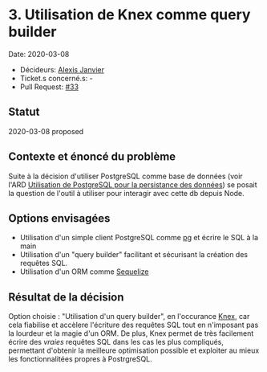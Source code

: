 # 3. Utilisation de Knex comme query builder

Date: 2020-03-08

-   Décideurs: [Alexis Janvier](https://github.com/alexisjanvier)
-   Ticket.s concerné.s: -
-   Pull Request: [#33](https://github.com/CaenCamp/jobs-caen-camp/pull/33)

## Statut

2020-03-08 proposed

## Contexte et énoncé du problème

Suite à la décision d'utiliser PostgreSQL comme base de données (voir l'ARD [Utilisation de PostgreSQL pour la persistance des données](ccc-jb-002-utilisation-de-postgresql-pour-la-persistance-des-donnees.md)) se posait la question de l'outil à utiliser pour interagir avec cette db depuis Node.

## Options envisagées

-   Utilisation d'un simple client PostgreSQL comme [pg](https://www.npmjs.com/package/pg) et écrire le SQL à la main
-   Utilisation d'un "query builder" facilitant et sécurisant la création des requêtes SQL.
-   Utilisation d'un ORM comme [Sequelize](https://sequelize.org/)

## Résultat de la décision

Option choisie : "Utilisation d'un query builder", en l'occurance [Knex](https://knexjs.org), car cela fiabilise et accèlere l'écriture des requêtes SQL tout en n'imposant pas la lourdeur et la magie d'un ORM. De plus, Knex permet de très facilement écrire des _vraies_ requêtes SQL dans les cas les plus compliqués, permettant d'obtenir la meilleure optimisation possible et exploiter au mieux les fonctionnalitées propres à PostrgreSQL.
